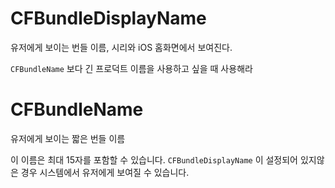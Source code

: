 

# CFBundleDisplayName

유저에게 보이는 번들 이름, 시리와 iOS 홈화면에서 보여진다.

`CFBundleName` 보다 긴 프로덕트 이름을 사용하고 싶을 때 사용해라


# CFBundleName

유저에게 보이는 짧은 번들 이름

이 이름은 최대 15자를 포함할 수 있습니다.
`CFBundleDisplayName` 이 설정되어 있지않은 경우 시스템에서 유저에게 보여질 수 있습니다.